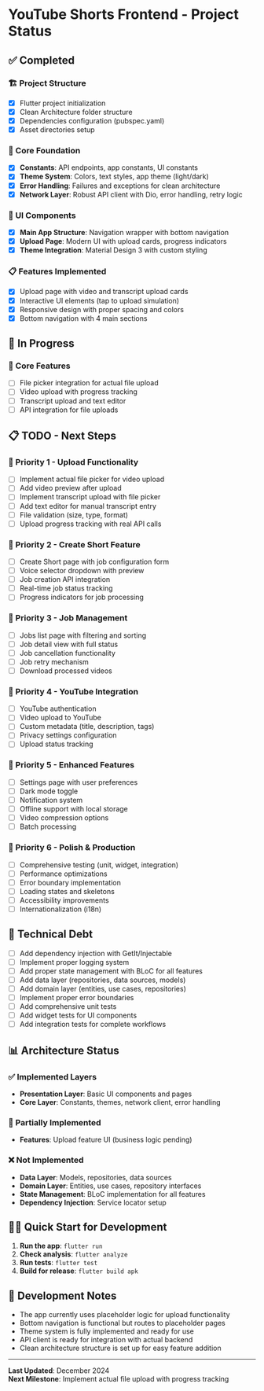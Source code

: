 # YouTube Shorts Frontend - Project Status

## ✅ Completed

### 🏗️ Project Structure
- [x] Flutter project initialization
- [x] Clean Architecture folder structure
- [x] Dependencies configuration (pubspec.yaml)
- [x] Asset directories setup

### 🎨 Core Foundation
- [x] **Constants**: API endpoints, app constants, UI constants
- [x] **Theme System**: Colors, text styles, app theme (light/dark)
- [x] **Error Handling**: Failures and exceptions for clean architecture
- [x] **Network Layer**: Robust API client with Dio, error handling, retry logic

### 📱 UI Components
- [x] **Main App Structure**: Navigation wrapper with bottom navigation
- [x] **Upload Page**: Modern UI with upload cards, progress indicators
- [x] **Theme Integration**: Material Design 3 with custom styling

### 📋 Features Implemented
- [x] Upload page with video and transcript upload cards
- [x] Interactive UI elements (tap to upload simulation)
- [x] Responsive design with proper spacing and colors
- [x] Bottom navigation with 4 main sections

## 🚧 In Progress

### 🔧 Core Features
- [ ] File picker integration for actual file upload
- [ ] Video upload with progress tracking
- [ ] Transcript upload and text editor
- [ ] API integration for file uploads

## 📋 TODO - Next Steps

### 🎯 Priority 1 - Upload Functionality
- [ ] Implement actual file picker for video upload
- [ ] Add video preview after upload
- [ ] Implement transcript upload with file picker
- [ ] Add text editor for manual transcript entry
- [ ] File validation (size, type, format)
- [ ] Upload progress tracking with real API calls

### 🎯 Priority 2 - Create Short Feature
- [ ] Create Short page with job configuration form
- [ ] Voice selector dropdown with preview
- [ ] Job creation API integration
- [ ] Real-time job status tracking
- [ ] Progress indicators for job processing

### 🎯 Priority 3 - Job Management
- [ ] Jobs list page with filtering and sorting
- [ ] Job detail view with full status
- [ ] Job cancellation functionality
- [ ] Job retry mechanism
- [ ] Download processed videos

### 🎯 Priority 4 - YouTube Integration
- [ ] YouTube authentication
- [ ] Video upload to YouTube
- [ ] Custom metadata (title, description, tags)
- [ ] Privacy settings configuration
- [ ] Upload status tracking

### 🎯 Priority 5 - Enhanced Features
- [ ] Settings page with user preferences
- [ ] Dark mode toggle
- [ ] Notification system
- [ ] Offline support with local storage
- [ ] Video compression options
- [ ] Batch processing

### 🎯 Priority 6 - Polish & Production
- [ ] Comprehensive testing (unit, widget, integration)
- [ ] Performance optimizations
- [ ] Error boundary implementation
- [ ] Loading states and skeletons
- [ ] Accessibility improvements
- [ ] Internationalization (i18n)

## 🔧 Technical Debt

- [ ] Add dependency injection with GetIt/Injectable
- [ ] Implement proper logging system
- [ ] Add proper state management with BLoC for all features
- [ ] Add data layer (repositories, data sources, models)
- [ ] Add domain layer (entities, use cases, repositories)
- [ ] Implement proper error boundaries
- [ ] Add comprehensive unit tests
- [ ] Add widget tests for UI components
- [ ] Add integration tests for complete workflows

## 📊 Architecture Status

### ✅ Implemented Layers
- **Presentation Layer**: Basic UI components and pages
- **Core Layer**: Constants, themes, network client, error handling

### 🚧 Partially Implemented
- **Features**: Upload feature UI (business logic pending)

### ❌ Not Implemented
- **Data Layer**: Models, repositories, data sources
- **Domain Layer**: Entities, use cases, repository interfaces
- **State Management**: BLoC implementation for all features
- **Dependency Injection**: Service locator setup

## 🏃‍♂️ Quick Start for Development

1. **Run the app**: `flutter run`
2. **Check analysis**: `flutter analyze`
3. **Run tests**: `flutter test`
4. **Build for release**: `flutter build apk`

## 📝 Development Notes

- The app currently uses placeholder logic for upload functionality
- Bottom navigation is functional but routes to placeholder pages
- Theme system is fully implemented and ready for use
- API client is ready for integration with actual backend
- Clean architecture structure is set up for easy feature addition

---

**Last Updated**: December 2024  
**Next Milestone**: Implement actual file upload with progress tracking 